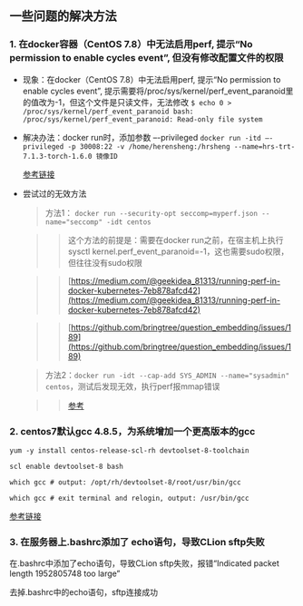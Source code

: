 ## 一些问题的解决方法

### 1. 在docker容器（CentOS 7.8）中无法启用perf, 提示“No permission to enable cycles event”, 但没有修改配置文件的权限

- 现象：在docker（CentOS 7.8）中无法启用perf, 提示“No permission to enable cycles event”, 提示需要将/proc/sys/kernel/perf_event_paranoid里的值改为-1，但这个文件是只读文件，无法修改
  `
  $ echo 0 > /proc/sys/kernel/perf_event_paranoid
  bash: /proc/sys/kernel/perf_event_paranoid: Read-only file system
  `
- 解决办法：docker run时，添加参数 –-privileged
  `docker run -itd –-privileged -p 30008:22 -v /home/herensheng:/hrsheng --name=hrs-trt-7.1.3-torch-1.6.0 镜像ID`
  
  [参考链接](https://fukun.org/post/20181226-linux_perf_in_docker.html)

- 尝试过的无效方法
  
  > 方法1： `docker run --security-opt seccomp=myperf.json --name="seccomp" -idt centos`
  
  > > 这个方法的前提是：需要在docker run之前，在宿主机上执行sysctl kernel.perf_event_paranoid=-1，这也需要sudo权限，但往往没有sudo权限 
  
  > > [https://medium.com/@geekidea_81313/running-perf-in-docker-kubernetes-7eb878afcd42](https://medium.com/@geekidea_81313/running-perf-in-docker-kubernetes-7eb878afcd42)
  
  > > [https://github.com/bringtree/question_embedding/issues/189](https://github.com/bringtree/question_embedding/issues/189)
 
  > 方法2：`docker run -idt --cap-add SYS_ADMIN --name="sysadmin" centos`，测试后发现无效，执行perf报mmap错误 
  
  > > [参考](https://medium.com/@geekidea_81313/running-perf-in-docker-kubernetes-7eb878afcd42)
  
  
### 2. centos7默认gcc 4.8.5，为系统增加一个更高版本的gcc
  `yum -y install centos-release-scl-rh devtoolset-8-toolchain`
  
  `scl enable devtoolset-8 bash`
  
  `which gcc # output: /opt/rh/devtoolset-8/root/usr/bin/gcc`
  
  `which gcc # exit terminal and relogin, output: /usr/bin/gcc`
  
  [参考链接](https://forums.centos.org/viewtopic.php?t=70838)
  
  
### 3. 在服务器上.bashrc添加了 echo语句，导致CLion sftp失败

  在.bashrc中添加了echo语句，导致CLion sftp失败，报错“Indicated packet length 1952805748 too large”
  
  去掉.bashrc中的echo语句，sftp连接成功
  
